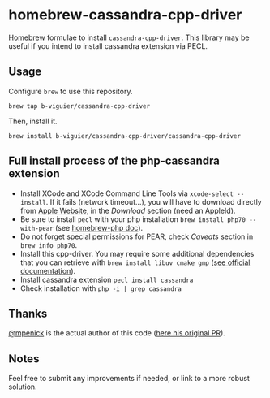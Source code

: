 # homebrew-cassandra-cpp-driver
[Homebrew](http://brew.sh) formulae to install `cassandra-cpp-driver`.
This library may be useful if you intend to install cassandra extension via PECL.

## Usage
Configure `brew` to use this repository.
```
brew tap b-viguier/cassandra-cpp-driver
```

Then, install it.
```
brew install b-viguier/cassandra-cpp-driver/cassandra-cpp-driver
```

## Full install process of the php-cassandra extension

* Install XCode and XCode Command Line Tools via `xcode-select --install`. If it fails (network timeout…), you will have to download directly from [Apple Website](https://developer.apple.com/develop/), in the *Download* section (need an AppleId).
* Be sure to install `pecl` with your php installation `brew install php70 --with-pear` (see [homebrew-php doc](https://github.com/Homebrew/homebrew-php#pear-extensions)).
* Do not forget special permissions for PEAR, check *Caveats* section in `brew info php70`.
* Install this cpp-driver. You may require some additional dependencies that you can retrieve with `brew install libuv cmake gmp` ([see official documentation](http://datastax.github.io/cpp-driver/topics/building/#os-x)).
* Install cassandra extension `pecl install cassandra`
* Check installation with `php -i | grep cassandra`


## Thanks
[@mpenick](https://github.com/mpenick) is the actual author of this code ([here his original PR](https://github.com/Homebrew/homebrew/pull/36511)).

## Notes
Feel free to submit any improvements if needed, or link to a more robust solution.
